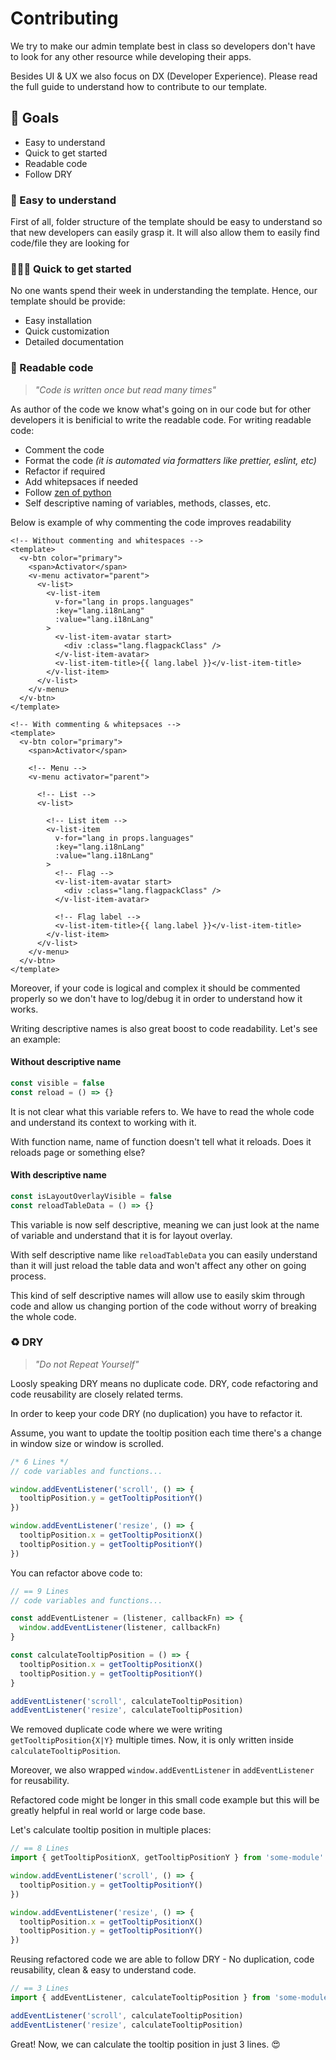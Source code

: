 # Contributing

We try to make our admin template best in class so developers don't have to look for any other resource while developing their apps.

Besides UI & UX we also focus on DX (Developer Experience). Please read the full guide to understand how to contribute to our template.

## 🎯 Goals

- Easy to understand
- Quick to get started
- Readable code
- Follow DRY

### 🖖 Easy to understand

First of all, folder structure of the template should be easy to understand so that new developers can easily grasp it. It will also allow them to easily find code/file they are looking for

### 🏃‍♂️💨 Quick to get started

No one wants spend their week in understanding the template. Hence, our template should be provide:
- Easy installation
- Quick customization
- Detailed documentation

### 📃 Readable code

> _"Code is written once but read many times"_

As author of the code we know what's going on in our code but for other developers it is benificial to write the readable code. For writing readable code:
- Comment the code
- Format the code _(it is automated via formatters like prettier, eslint, etc)_
- Refactor if required
- Add whitepsaces if needed
- Follow [zen of python](https://peps.python.org/pep-0020/#the-zen-of-python)
- Self descriptive naming of variables, methods, classes, etc.

Below is example of why commenting the code improves readability

```vue
<!-- Without commenting and whitespaces -->
<template>
  <v-btn color="primary">
    <span>Activator</span>
    <v-menu activator="parent">
      <v-list>
        <v-list-item
          v-for="lang in props.languages"
          :key="lang.i18nLang"
          :value="lang.i18nLang"
        >
          <v-list-item-avatar start>
            <div :class="lang.flagpackClass" />
          </v-list-item-avatar>
          <v-list-item-title>{{ lang.label }}</v-list-item-title>
        </v-list-item>
      </v-list>
    </v-menu>
  </v-btn>
</template>
```

```vue
<!-- With commenting & whitepsaces -->
<template>
  <v-btn color="primary">
    <span>Activator</span>

    <!-- Menu -->
    <v-menu activator="parent">
    
      <!-- List -->
      <v-list>
      
        <!-- List item -->
        <v-list-item
          v-for="lang in props.languages"
          :key="lang.i18nLang"
          :value="lang.i18nLang"
        >
          <!-- Flag -->
          <v-list-item-avatar start>
            <div :class="lang.flagpackClass" />
          </v-list-item-avatar>

          <!-- Flag label -->
          <v-list-item-title>{{ lang.label }}</v-list-item-title>
        </v-list-item>
      </v-list>
    </v-menu>
  </v-btn>
</template>
```

Moreover, if your code is logical and complex it should be commented properly so we don't have to log/debug it in order to understand how it works.

Writing descriptive names is also great boost to code readability. Let's see an example:

#### Without descriptive name

```ts
const visible = false
const reload = () => {}
```

It is not clear what this variable refers to. We have to read the whole code and understand its context to working with it.

With function name, name of function doesn't tell what it reloads. Does it reloads page or something else?

#### With descriptive name

```ts
const isLayoutOverlayVisible = false
const reloadTableData = () => {}
```

This variable is now self descriptive, meaning we can just look at the name of variable and understand that it is for layout overlay.

With self descriptive name like `reloadTableData` you can easily understand than it will just reload the table data and won't affect any other on going process.

This kind of self descriptive names will allow use to easily skim through code and allow us changing portion of the code without worry of breaking the whole code.


### ♻️ DRY

> _"Do not Repeat Yourself"_


Loosly speaking DRY means no duplicate code. DRY, code refactoring and code reusability are closely related terms.

In order to keep your code DRY (no duplication) you have to refactor it.

Assume, you want to update the tooltip position each time there's a change in window size or window is scrolled.

```ts
/* 6 Lines */
// code variables and functions...

window.addEventListener('scroll', () => {
  tooltipPosition.y = getTooltipPositionY()
})

window.addEventListener('resize', () => {
  tooltipPosition.x = getTooltipPositionX()
  tooltipPosition.y = getTooltipPositionY()
})
```

You can refactor above code to:

```ts
// == 9 Lines
// code variables and functions...

const addEventListener = (listener, callbackFn) => {
  window.addEventListener(listener, callbackFn)
}

const calculateTooltipPosition = () => {
  tooltipPosition.x = getTooltipPositionX()
  tooltipPosition.y = getTooltipPositionY()
}

addEventListener('scroll', calculateTooltipPosition)
addEventListener('resize', calculateTooltipPosition)
```

We removed duplicate code where we were writing `getTooltipPosition{X|Y}` multiple times. Now, it is only written inside `calculateTooltipPosition`.

Moreover, we also wrapped `window.addEventListener` in `addEventListener` for reusability.

Refactored code might be longer in this small code example but this will be greatly helpful in real world or large code base.

Let's calculate tooltip position in multiple places:

```ts
// == 8 Lines
import { getTooltipPositionX, getTooltipPositionY } from 'some-module'

window.addEventListener('scroll', () => {
  tooltipPosition.y = getTooltipPositionY()
})

window.addEventListener('resize', () => {
  tooltipPosition.x = getTooltipPositionX()
  tooltipPosition.y = getTooltipPositionY()
})
```

Reusing refactored code we are able to follow DRY - No duplication, code reusability, clean & easy to understand code.

```ts
// == 3 Lines
import { addEventListener, calculateTooltipPosition } from 'some-module'

addEventListener('scroll', calculateTooltipPosition)
addEventListener('resize', calculateTooltipPosition)
```

Great! Now, we can calculate the tooltip position in just 3 lines. 😍
